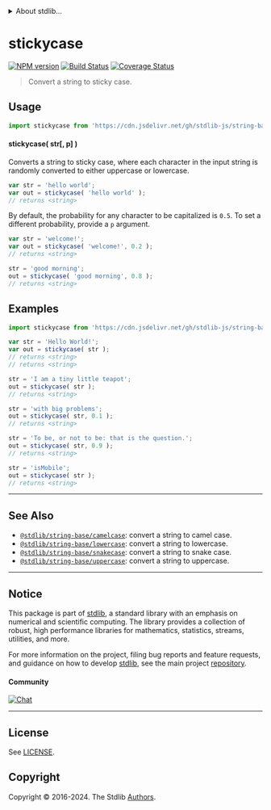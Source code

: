 <!--

@license Apache-2.0

Copyright (c) 2024 The Stdlib Authors.

Licensed under the Apache License, Version 2.0 (the "License");
you may not use this file except in compliance with the License.
You may obtain a copy of the License at

   http://www.apache.org/licenses/LICENSE-2.0

Unless required by applicable law or agreed to in writing, software
distributed under the License is distributed on an "AS IS" BASIS,
WITHOUT WARRANTIES OR CONDITIONS OF ANY KIND, either express or implied.
See the License for the specific language governing permissions and
limitations under the License.

-->


<details>
  <summary>
    About stdlib...
  </summary>
  <p>We believe in a future in which the web is a preferred environment for numerical computation. To help realize this future, we've built stdlib. stdlib is a standard library, with an emphasis on numerical and scientific computation, written in JavaScript (and C) for execution in browsers and in Node.js.</p>
  <p>The library is fully decomposable, being architected in such a way that you can swap out and mix and match APIs and functionality to cater to your exact preferences and use cases.</p>
  <p>When you use stdlib, you can be absolutely certain that you are using the most thorough, rigorous, well-written, studied, documented, tested, measured, and high-quality code out there.</p>
  <p>To join us in bringing numerical computing to the web, get started by checking us out on <a href="https://github.com/stdlib-js/stdlib">GitHub</a>, and please consider <a href="https://opencollective.com/stdlib">financially supporting stdlib</a>. We greatly appreciate your continued support!</p>
</details>

# stickycase

[![NPM version][npm-image]][npm-url] [![Build Status][test-image]][test-url] [![Coverage Status][coverage-image]][coverage-url] <!-- [![dependencies][dependencies-image]][dependencies-url] -->

> Convert a string to sticky case.

<!-- Package usage documentation. -->



<section class="usage">

## Usage

```javascript
import stickycase from 'https://cdn.jsdelivr.net/gh/stdlib-js/string-base-stickycase@deno/mod.js';
```

#### stickycase( str\[, p] )

Converts a string to sticky case, where each character in the input string is randomly converted to either uppercase or lowercase.

```javascript
var str = 'hello world';
var out = stickycase( 'hello world' );
// returns <string>
```

By default, the probability for any character to be capitalized is `0.5`. To set a different probability, provide a `p` argument.

```javascript
var str = 'welcome!';
var out = stickycase( 'welcome!', 0.2 );
// returns <string>

str = 'good morning';
out = stickycase( 'good morning', 0.8 );
// returns <string>
```

</section>

<!-- /.usage -->

<!-- Package usage examples. -->

<section class="examples">

## Examples

```javascript
import stickycase from 'https://cdn.jsdelivr.net/gh/stdlib-js/string-base-stickycase@deno/mod.js';

var str = 'Hello World!';
var out = stickycase( str );
// returns <string>
// returns <string>

str = 'I am a tiny little teapot';
out = stickycase( str );
// returns <string>

str = 'with big problems';
out = stickycase( str, 0.1 );
// returns <string>

str = 'To be, or not to be: that is the question.';
out = stickycase( str, 0.9 );
// returns <string>

str = 'isMobile';
out = stickycase( str );
// returns <string>
```

</section>

<!-- /.examples -->

<!-- Section for related `stdlib` packages. Do not manually edit this section, as it is automatically populated. -->

<section class="related">

* * *

## See Also

-   <span class="package-name">[`@stdlib/string-base/camelcase`][@stdlib/string/base/camelcase]</span><span class="delimiter">: </span><span class="description">convert a string to camel case.</span>
-   <span class="package-name">[`@stdlib/string-base/lowercase`][@stdlib/string/base/lowercase]</span><span class="delimiter">: </span><span class="description">convert a string to lowercase.</span>
-   <span class="package-name">[`@stdlib/string-base/snakecase`][@stdlib/string/base/snakecase]</span><span class="delimiter">: </span><span class="description">convert a string to snake case.</span>
-   <span class="package-name">[`@stdlib/string-base/uppercase`][@stdlib/string/base/uppercase]</span><span class="delimiter">: </span><span class="description">convert a string to uppercase.</span>

</section>

<!-- /.related -->

<!-- Section for all links. Make sure to keep an empty line after the `section` element and another before the `/section` close. -->


<section class="main-repo" >

* * *

## Notice

This package is part of [stdlib][stdlib], a standard library with an emphasis on numerical and scientific computing. The library provides a collection of robust, high performance libraries for mathematics, statistics, streams, utilities, and more.

For more information on the project, filing bug reports and feature requests, and guidance on how to develop [stdlib][stdlib], see the main project [repository][stdlib].

#### Community

[![Chat][chat-image]][chat-url]

---

## License

See [LICENSE][stdlib-license].


## Copyright

Copyright &copy; 2016-2024. The Stdlib [Authors][stdlib-authors].

</section>

<!-- /.stdlib -->

<!-- Section for all links. Make sure to keep an empty line after the `section` element and another before the `/section` close. -->

<section class="links">

[npm-image]: http://img.shields.io/npm/v/@stdlib/string-base-stickycase.svg
[npm-url]: https://npmjs.org/package/@stdlib/string-base-stickycase

[test-image]: https://github.com/stdlib-js/string-base-stickycase/actions/workflows/test.yml/badge.svg?branch=main
[test-url]: https://github.com/stdlib-js/string-base-stickycase/actions/workflows/test.yml?query=branch:main

[coverage-image]: https://img.shields.io/codecov/c/github/stdlib-js/string-base-stickycase/main.svg
[coverage-url]: https://codecov.io/github/stdlib-js/string-base-stickycase?branch=main

<!--

[dependencies-image]: https://img.shields.io/david/stdlib-js/string-base-stickycase.svg
[dependencies-url]: https://david-dm.org/stdlib-js/string-base-stickycase/main

-->

[chat-image]: https://img.shields.io/gitter/room/stdlib-js/stdlib.svg
[chat-url]: https://app.gitter.im/#/room/#stdlib-js_stdlib:gitter.im

[stdlib]: https://github.com/stdlib-js/stdlib

[stdlib-authors]: https://github.com/stdlib-js/stdlib/graphs/contributors

[umd]: https://github.com/umdjs/umd
[es-module]: https://developer.mozilla.org/en-US/docs/Web/JavaScript/Guide/Modules

[deno-url]: https://github.com/stdlib-js/string-base-stickycase/tree/deno
[deno-readme]: https://github.com/stdlib-js/string-base-stickycase/blob/deno/README.md
[umd-url]: https://github.com/stdlib-js/string-base-stickycase/tree/umd
[umd-readme]: https://github.com/stdlib-js/string-base-stickycase/blob/umd/README.md
[esm-url]: https://github.com/stdlib-js/string-base-stickycase/tree/esm
[esm-readme]: https://github.com/stdlib-js/string-base-stickycase/blob/esm/README.md
[branches-url]: https://github.com/stdlib-js/string-base-stickycase/blob/main/branches.md

[stdlib-license]: https://raw.githubusercontent.com/stdlib-js/string-base-stickycase/main/LICENSE

<!-- <related-links> -->

[@stdlib/string/base/camelcase]: https://github.com/stdlib-js/string-base-camelcase/tree/deno

[@stdlib/string/base/lowercase]: https://github.com/stdlib-js/string-base-lowercase/tree/deno

[@stdlib/string/base/snakecase]: https://github.com/stdlib-js/string-base-snakecase/tree/deno

[@stdlib/string/base/uppercase]: https://github.com/stdlib-js/string-base-uppercase/tree/deno

<!-- </related-links> -->

</section>

<!-- /.links -->
